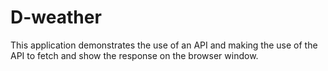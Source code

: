 # D-weather
This application demonstrates the use of an API and making the use of the API to fetch and show the response on the browser window.
